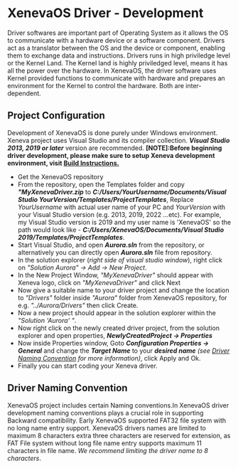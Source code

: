# XenevaOS Driver - Development

Driver softwares are important part of Operating System as it allows the OS to communicate with a hardware device or a software component. Drivers act as a translator between the OS and the device or component, enabling them to exchange data and instructions. Drivers runs in high priviledge level or the Kernel Land. The Kernel land is highly priviledged level, means it has all the power over the hardware. In XenevaOS, the driver software uses Kernel provided functions to communicate with hardware and prepares an environment for the Kernel to control the hardware. Both are inter-dependent.

## Project Configuration
Development of XenevaOS is done purely under Windows environment. Xeneva project uses Visual Studio and its compiler collection. ***Visual Studio 2013, 2019 or later*** version are recommended. **[NOTE]:Before beginning driver development, please make sure to setup Xeneva development environment, visit [Build Instructions.](../BuildInstructions.md)**<br>
- Get the XenevaOS repository
- From the repository, open the Templates folder and copy ***"MyXenevaDriver.zip*** to ***C:/Users/YourUsername/Documents/Visual Studio YourVersion/Templates/ProjectTemplates***, Replace _YourUsername_ with actual user name of your PC and _YourVersion_ with your Visual Studio version (e.g. 2013, 2019, 2022 ...etc). For example, my Visual Studio version is 2019 and my user name is 'XenevaOS' so the path would look like - ***C:/Users/XenevaOS/Documents/Visual Studio 2019/Templates/ProjectTemplates***.
- Start Visual Studio, and open ***Aurora.sln*** from the repository, or alternatively you can directly open ***Aurora.sln*** file from repository.
- In the solution explorer (_right side of visual studio window_), right click on _"Solution Aurora" -> Add -> New Project_.
- In the New Project Window, _"MyXenevaDriver"_ should appear with Xeneva logo, click on _"MyXenevaDriver"_ and click Next
- Now give a suitable name to your driver project and change the location to _"Drivers"_ folder inside _"Aurora"_ folder from XenevaOS repository, for e.g. _"../Aurora/Drivers"_ then click Create.
- Now a new project should appear in the solution explorer within the _"Solution 'Aurora' "_.
- Now right click on the newly created driver project, from the solution explorer and open properties, ***NewlyCreatedProject -> Properties***
- Now inside Properties window, Goto ***Configuration Properties -> General*** and change the ***Target Name*** to your ***desired name*** _(see [Driver Naming Convention](#driver-naming-convention) for more information)_, click Apply and Ok.
- Finally you can start coding your Xeneva driver.

## Driver Naming Convention
XenevaOS project includes certain Naming conventions.In XenevaOS driver development naming conventions plays a crucial role in supporting Backward compatibility. Early XenevaOS supported FAT32 file system with no long name entry support. XenevaOS drivers names are limited to maximum 8 characters extra three characters are reserved for extension, as FAT File system without long file name entry supports maximum 11 characters in file name. _We recommend limiting the driver name to 8 characters_.



